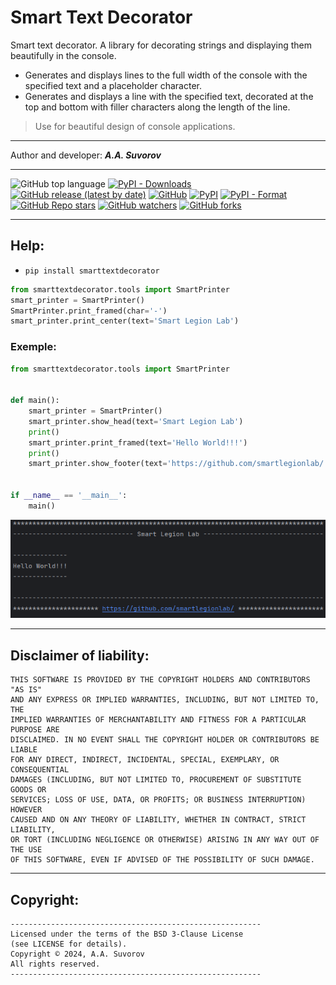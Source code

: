 # Smart Text Decorator
Smart text decorator.
A library for decorating strings and displaying them beautifully in the console.

- Generates and displays lines to the full width of the console with the specified text and a placeholder character.
- Generates and displays a line with the specified text, decorated at the top and bottom with filler characters along the length of the line.

> Use for beautiful design of console applications.

***

Author and developer: ___A.A. Suvorov___

***

![GitHub top language](https://img.shields.io/github/languages/top/smartlegionlab/smarttextdecorator)
[![PyPI - Downloads](https://img.shields.io/pypi/dm/smarttextdecorator?label=pypi%20downloads)](https://pypi.org/project/smarttextdecorator/)
[![GitHub release (latest by date)](https://img.shields.io/github/v/release/smartlegionlab/smarttextdecorator)](https://github.com/smartlegionlab/smarttextdecorator/)
[![GitHub](https://img.shields.io/github/license/smartlegionlab/smarttextdecorator)](https://github.com/smartlegionlab/smarttextdecorator/blob/master/LICENSE)
[![PyPI](https://img.shields.io/pypi/v/smarttextdecorator)](https://pypi.org/project/smarttextdecorator)
[![PyPI - Format](https://img.shields.io/pypi/format/smarttextdecorator)](https://pypi.org/project/smarttextdecorator)
[![GitHub Repo stars](https://img.shields.io/github/stars/smartlegionlab/smarttextdecorator?style=social)](https://github.com/smartlegionlab/smarttextdecorator/)
[![GitHub watchers](https://img.shields.io/github/watchers/smartlegionlab/smarttextdecorator?style=social)](https://github.com/smartlegionlab/smarttextdecorator/)
[![GitHub forks](https://img.shields.io/github/forks/smartlegionlab/smarttextdecorator?style=social)](https://github.com/smartlegionlab/smarttextdecorator/)


***

## Help:

- `pip install smarttextdecorator`

```python
from smarttextdecorator.tools import SmartPrinter
smart_printer = SmartPrinter()
SmartPrinter.print_framed(char='-')
smart_printer.print_center(text='Smart Legion Lab')
```

### Exemple:

```python
from smarttextdecorator.tools import SmartPrinter


def main():
    smart_printer = SmartPrinter()
    smart_printer.show_head(text='Smart Legion Lab')
    print()
    smart_printer.print_framed(text='Hello World!!!')
    print()
    smart_printer.show_footer(text='https://github.com/smartlegionlab/')


if __name__ == '__main__':
    main()

```

<img alt="image" src="data/images/smarttextdecorator.png">

***

## Disclaimer of liability:

    THIS SOFTWARE IS PROVIDED BY THE COPYRIGHT HOLDERS AND CONTRIBUTORS "AS IS"
    AND ANY EXPRESS OR IMPLIED WARRANTIES, INCLUDING, BUT NOT LIMITED TO, THE
    IMPLIED WARRANTIES OF MERCHANTABILITY AND FITNESS FOR A PARTICULAR PURPOSE ARE
    DISCLAIMED. IN NO EVENT SHALL THE COPYRIGHT HOLDER OR CONTRIBUTORS BE LIABLE
    FOR ANY DIRECT, INDIRECT, INCIDENTAL, SPECIAL, EXEMPLARY, OR CONSEQUENTIAL
    DAMAGES (INCLUDING, BUT NOT LIMITED TO, PROCUREMENT OF SUBSTITUTE GOODS OR
    SERVICES; LOSS OF USE, DATA, OR PROFITS; OR BUSINESS INTERRUPTION) HOWEVER
    CAUSED AND ON ANY THEORY OF LIABILITY, WHETHER IN CONTRACT, STRICT LIABILITY,
    OR TORT (INCLUDING NEGLIGENCE OR OTHERWISE) ARISING IN ANY WAY OUT OF THE USE
    OF THIS SOFTWARE, EVEN IF ADVISED OF THE POSSIBILITY OF SUCH DAMAGE.

***

## Copyright:
    --------------------------------------------------------
    Licensed under the terms of the BSD 3-Clause License
    (see LICENSE for details).
    Copyright © 2024, A.A. Suvorov
    All rights reserved.
    --------------------------------------------------------
